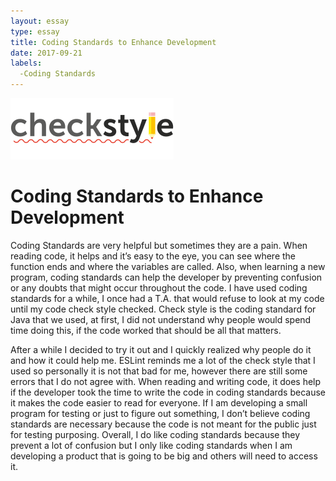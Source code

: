 ```yaml
---
layout: essay
type: essay
title: Coding Standards to Enhance Development
date: 2017-09-21
labels:
  -Coding Standards
---
```

<img class="ui medium right floated rounded image" src="../images/checkstyle.png">

<H1>Coding Standards to Enhance Development</H1>

<p>Coding Standards are very helpful but sometimes they are a pain. When reading code, it helps and it’s easy to the eye, you can see where the function ends and where the variables are called. Also, when learning a new program, coding standards can help the developer by preventing confusion or any doubts that might occur throughout the code. I have used coding standards for a while, I once had a T.A. that would refuse to look at my code until my code check style checked. Check style is the coding standard for Java that we used, at first, I did not understand why people would spend time doing this, if the code worked that should be all that matters.</p> 
<p>After a while I decided to try it out and I quickly realized why people do it and how it could help me. ESLint reminds me a lot of the check style that I used so personally it is not that bad for me, however there are still some errors that I do not agree with. When reading and writing code, it does help if the developer took the time to write the code in coding standards because it makes the code easier to read for everyone. If I am developing a small program for testing or just to figure out something, I don’t believe coding standards are necessary because the code is not meant for the public just for testing purposing. Overall, I do like coding standards because they prevent a lot of confusion but I only like coding standards when I am developing a product that is going to be big and others will need to access it.
